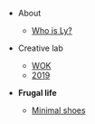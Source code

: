 - About 
    - [Who is Ly?](docs/aboutLy.md)

- Creative lab
    - [WOK](docs/art/sketches.md)
    - [2019](docs/art/art2019.md)


- **Frugal life**
    - [Minimal shoes](docs/minimalShoes.md)
    